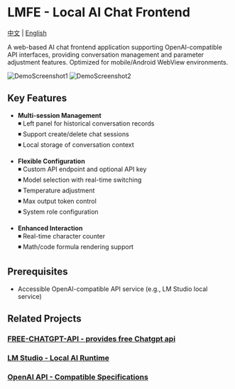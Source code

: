 # LMFE - Local AI Chat Frontend

[中文](README.md) | [English](README_EN.md)

A web-based AI chat frontend application supporting OpenAI-compatible API interfaces, providing conversation management and parameter adjustment features. Optimized for mobile/Android WebView environments.

![DemoScreenshot1](https://s21.ax1x.com/2025/03/24/pEB6Kde.png)
![DemoScreenshot2](https://s21.ax1x.com/2025/03/24/pEB6adg.png)

## Key Features

- **Multi-session Management**  
  ◾ Left panel for historical conversation records  
  ◾ Support create/delete chat sessions  
  ◾ Local storage of conversation context  

- **Flexible Configuration**  
  ◾ Custom API endpoint and optional API key  
  ◾ Model selection with real-time switching  
  ◾ Temperature adjustment  
  ◾ Max output token control  
  ◾ System role configuration  

- **Enhanced Interaction**  
  ◾ Real-time character counter  
  ◾ Math/code formula rendering support  

## Prerequisites
- Accessible OpenAI-compatible API service (e.g., LM Studio local service)

## Related Projects
### [FREE-CHATGPT-API - provides free Chatgpt api](https://github.com/popjane/free_chatgpt_api)
### [LM Studio - Local AI Runtime](https://github.com/lmstudio-ai)  
### [OpenAI API - Compatible Specifications](https://platform.openai.com/docs/api-reference)
